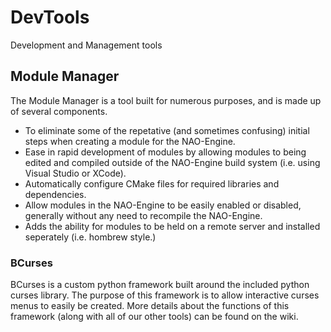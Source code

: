 # DevTools
Development and Management tools

## Module Manager
The Module Manager is a tool built for numerous purposes, and is made up of several components.
 - To eliminate some of the repetative (and sometimes confusing) initial steps when creating a module for the NAO-Engine. 
 - Ease in rapid development of modules by allowing modules to being edited and compiled outside of the NAO-Engine build system (i.e. using Visual Studio or XCode).
 - Automatically configure CMake files for required libraries and dependencies.
 - Allow modules in the NAO-Engine to be easily enabled or disabled, generally without any need to recompile the NAO-Engine.
 - Adds the ability for modules to be held on a remote server and installed seperately (i.e. hombrew style.)
 
### BCurses
BCurses is a custom python framework built around the included python curses library. The purpose of this framework is to allow interactive curses menus to easily be created. More details about the functions of this framework (along with all of our other tools) can be found on the wiki.
